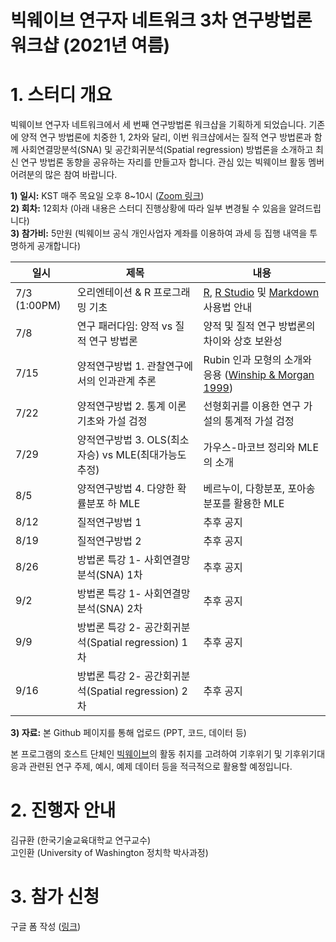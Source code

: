 빅웨이브 연구자 네트워크 3차 연구방법론 워크샵 (2021년 여름)
==========================================
# 1. 스터디 개요  

빅웨이브 연구자 네트워크에서 세 번째 연구방법론 워크샵을 기획하게 되었습니다. 기존에 양적 연구 방법론에 치중한 1, 2차와 달리, 이번 워크샵에서는 질적 연구 방법론과 함께 사회연결망분석(SNA) 및 공간회귀분석(Spatial regression) 방법론을 소개하고 최신 연구 방법론 동향을 공유하는 자리를 만들고자 합니다. 관심 있는 빅웨이브 활동 멤버 어려분의 많은 참여 바랍니다. 

**1) 일시:** KST 매주 목요일 오후 8~10시 ([Zoom 링크](https:https://washington.zoom.us/j/98637561547))  
**2) 회차:** 12회차 (아래 내용은 스터디 진행상황에 따라 일부 변경될 수 있음을 알려드립니다)  
**3) 참가비:** 5만원 (빅웨이브 공식 개인사업자 계좌를 이용하여 과세 등 집행 내역을 투명하게 공개합니다)  

일시 | 제목 | 내용
---- | ---- | ----
7/3 (1:00PM) | 오리엔테이션 & R 프로그래밍 기초 | [R](https://cloud.r-project.org/), [R Studio](https://rstudio.com/products/rstudio/download/) 및 [Markdown](http://whatismarkdown.com/) 사용법 안내 
7/8 | 연구 패러다임: 양적 vs 질적 연구 방법론 | 양적 및 질적 연구 방법론의 차이와 상호 보완성
7/15 | 양적연구방법 1. 관찰연구에서의 인과관계 추론 | Rubin 인과 모형의 소개와 응용 ([Winship & Morgan 1999](http://nrs.harvard.edu/urn-3:HUL.InstRepos:3200609))
7/22 | 양적연구방법 2. 통계 이론 기초와 가설 검정 | 선형회귀를 이용한 연구 가설의 통계적 가설 검정
7/29 | 양적연구방법 3. OLS(최소자승) vs MLE(최대가능도추정) | 가우스-마코브 정리와 MLE의 소개
8/5 | 양적연구방법 4. 다양한 확률분포 하 MLE | 베르누이, 다항분포, 포아송분포를 활용한 MLE 
8/12 | 질적연구방법 1  | 추후 공지
8/19 | 질적연구방법 2  | 추후 공지
8/26 | 방법론 특강 1- 사회연결망분석(SNA) 1차 | 추후 공지
9/2 | 방법론 특강 1- 사회연결망분석(SNA) 2차 | 추후 공지
9/9 | 방법론 특강 2- 공간회귀분석(Spatial regression) 1차 | 추후 공지
9/16 | 방법론 특강 2- 공간회귀분석(Spatial regression) 2차 | 추후 공지

**3) 자료:** 본 Github 페이지를 통해 업로드 (PPT, 코드, 데이터 등)  
  
본 프로그램의 호스트 단체인 [빅웨이브](https://www.bigwave4cc.org/)의 활동 취지를 고려하여 기후위기 및 기후위기대응과 관련된 연구 주제, 예시, 예제 데이터 등을 적극적으로 활용할 예정입니다. 

# 2. 진행자 안내  

김규환 (한국기술교육대학교 연구교수)  
고인환 (University of Washington 정치학 박사과정)  

# 3. 참가 신청  

구글 폼 작성 ([링크](https://forms.gle/4fjYZrafvis5U3CD7))
